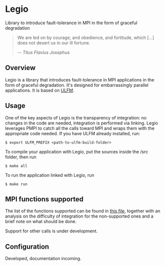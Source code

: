 # Legio

Library to introduce fault-tolerance in MPI in the form of graceful degradation

> We are led on by courage, and obedience, and fortitude, which [...] does not desert us in our ill fortune.
>
> -- <cite>Titus Flavius Josephus</cite>

## Overview

Legio is a library that introduces fault-tolerance in MPI applications in the form of graceful degradation. It's designed for embarrassingly parallel applications. It is based on [ULFM](https://fault-tolerance.org/2017/11/03/ulfm-2-0/).

## Usage

One of the key aspects of Legio is the transparency of integration: no changes in the code are needed, integration is performed via linking. Legio leverages PMPI to catch all the calls toward MPI and wraps them with the appropriate code needed.
If you have ULFM already installed, run:

    $ export ULFM_PREFIX <path-to-ulfm-build-folder>

To compile your application with Legio, put the sources inside the /src folder, then run

    $ make all

To run the application linked with Legio, run

    $ make run

## MPI functions supported

The list of the functions supported can be found in [this file](./calls_support.csv), together with an analysis on the difficulty of integration for the non-supported ones and a brief note on what should be done.

Support for other calls is under development.

## Configuration

Developed, documentation incoming.

